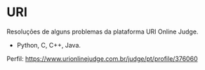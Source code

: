 # URI
Resoluções de alguns problemas da plataforma URI Online Judge.
* Python, C, C++, Java.

Perfil: https://www.urionlinejudge.com.br/judge/pt/profile/376060
